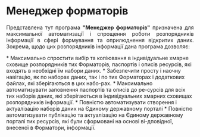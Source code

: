 # Менеджер форматорів
<p align="justify">Представлена тут програма <b>"Менеджер форматорів"</b> призначена для максимальної автоматизації і спрощення роботи розпорядників інформації в сфері формування та оприлюднення відкритих даних. Зокрема, щодо цих розпорядників інформації дана програма дозволяє:</p>
*	Максимально спростити вибір та копіювання в індивідуальне хмарне сховище розпорядників тих Форматорів, паспортів і описів ресурсів, які входять в необхідні їм набори даних. 
*	Забезпечити просту і наочну навігацію, як по наборах даних, так і по тих Форматорах і додаткових файлах, які зберігаються в цих набо-рах. 
*	Максимально автоматизувати заповнення паспортів та описів до ре-сурсів для всіх тих наборів даних, які зберігаються в індивідуальних хмарних сховищах розпорядників інформації. 
*	Повністю автоматизувати створення і актуалізацію наборів даних на Єдиному державному порталі 
*	Повністю автоматизувати публікацію та актуалізацію на Єдиному державному порталі тих ресурсів, які були сформовані на основі ві-дповідної, внесеної в Форматори, інформації. 
